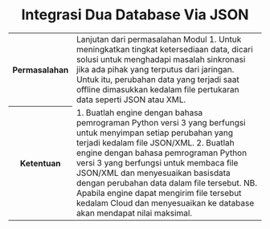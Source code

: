 <html>
  <h1 style="text-align:center;">Integrasi Dua Database Via JSON</h1>
<body>
<table>
<tr>
<th>Permasalahan</th>
<td>Lanjutan dari permasalahan Modul 1. Untuk meningkatkan tingkat ketersediaan data, dicari solusi untuk menghadapi masalah sinkronasi jika ada pihak yang terputus dari jaringan. Untuk itu, perubahan data yang terjadi saat offline dimasukkan kedalam file pertukaran data seperti JSON atau XML.</td>
</tr>
<tr>
<th>Ketentuan</th>	  
<td>1.	Buatlah engine dengan bahasa pemrograman Python versi 3 yang berfungsi untuk menyimpan setiap perubahan yang terjadi kedalam file JSON/XML.
  2.	Buatlah engine dengan bahasa pemrograman Python versi 3 yang berfungsi untuk membaca file JSON/XML dan menyesuaikan basisdata dengan perubahan data dalam file tersebut.
NB. Apabila engine dapat mengirim file tersebut kedalam Cloud dan menyesuaikan ke database akan mendapat nilai maksimal.
</td>
</tr>
</table>
</body>
</html>
